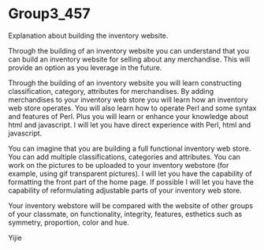 # Group3_457



Explanation about building the inventory website.

Through the building of an inventory website you can understand that you can build an inventory website for selling about any merchandise. This will provide an option as you leverage in the future.

Through the building of an inventory website you will learn constructing classification, category, attributes for merchandises. By adding merchandises to your inventory web store you will learn how an inventory web store operates. You will also learn how to operate Perl and some syntax and features of Perl. Plus you will learn or enhance your knowledge about html and javascript.
I will let you have direct experience with Perl, html and javascript.

You can imagine that you are building a full functional inventory web store. You can add multiple classifications, categories and attributes. You can work on the pictures to be uploaded to your inventory webstore (for example, using gif transparent pictures). I will let you have the capability of formatting the front part of the home page. If possible I will let you have the capability of reformulating adjustable parts of your inventory web store.

Your inventory webstore will be compared with the website of other groups of your classmate, on functionality, integrity, features, esthetics such as symmetry, proportion, color and hue.

Yijie
